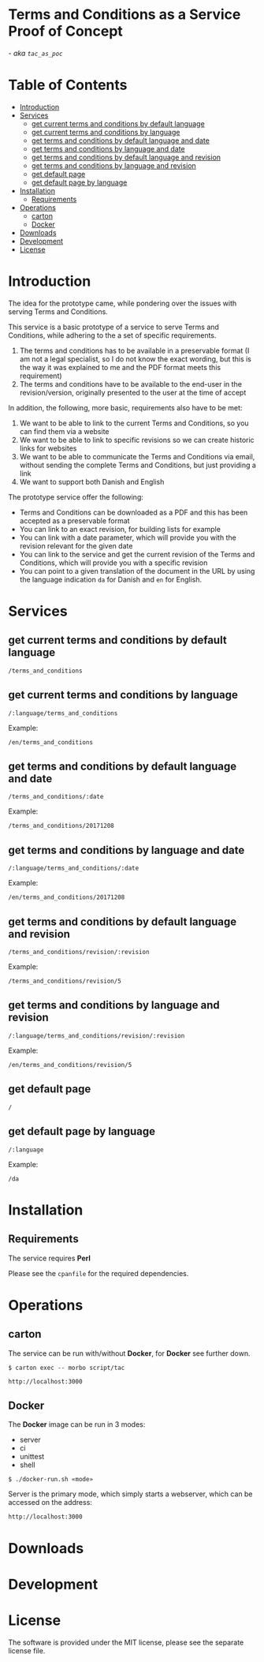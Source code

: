 # Terms and Conditions as a Service Proof of Concept
_- aka `tac_as_poc`_

# Table of Contents

<!-- MarkdownTOC -->

- [Introduction](#introduction)
- [Services](#services)
	- [get current terms and conditions by default language](#get-current-terms-and-conditions-by-default-language)
	- [get current terms and conditions by language](#get-current-terms-and-conditions-by-language)
	- [get terms and conditions by default language and date](#get-terms-and-conditions-by-default-language-and-date)
	- [get terms and conditions by language and date](#get-terms-and-conditions-by-language-and-date)
	- [get terms and conditions by default language and revision](#get-terms-and-conditions-by-default-language-and-revision)
	- [get terms and conditions by language and revision](#get-terms-and-conditions-by-language-and-revision)
	- [get default page](#get-default-page)
	- [get default page by language](#get-default-page-by-language)
- [Installation](#installation)
	- [Requirements](#requirements)
- [Operations](#operations)
	- [carton](#carton)
	- [Docker](#docker)
- [Downloads](#downloads)
- [Development](#development)
- [License](#license)

<!-- /MarkdownTOC -->

<a name="introduction"></a>
# Introduction

The idea for the prototype came, while pondering over the issues with serving Terms and Conditions.

This service is a basic prototype of a service to serve Terms and Conditions, while adhering to the a set of specific requirements.

1. The terms and conditions has to be available in a preservable format (I am not a legal specialist, so I do not know the exact wording, but this is the way it was explained to me and the PDF format meets this requirement)
2. The terms and conditions have to be available to the end-user in the revision/version, originally presented to the user at the time of accept

In addition, the following, more basic, requirements also have to be met:

1. We want to be able to link to the current Terms and Conditions, so you can find them via a website
2. We want to be able to link to specific revisions so we can create historic links for websites
3. We want to be able to communicate the Terms and Conditions via email, without sending the complete Terms and Conditions, but just providing a link
4. We want to support both Danish and English

The prototype service offer the following:

- Terms and Conditions can be downloaded as a PDF and this has been accepted as a preservable format
- You can link to an exact revision, for building lists for example
- You can link with a date parameter, which will provide you with the revision relevant for the given date
- You can link to the service and get the current revision of the Terms and Conditions, which will provide you with a specific revision
- You can point to a given translation of the document in the URL by using the language indication `da` for Danish and  `en` for English.

<a name="services"></a>
# Services

<a name="get-current-terms-and-conditions-by-default-language"></a>
## get current terms and conditions by default language

    /terms_and_conditions

<a name="get-current-terms-and-conditions-by-language"></a>
## get current terms and conditions by language

    /:language/terms_and_conditions

Example:

    /en/terms_and_conditions

<a name="get-terms-and-conditions-by-default-language-and-date"></a>
## get terms and conditions by default language and date

    /terms_and_conditions/:date

Example:

    /terms_and_conditions/20171208

<a name="get-terms-and-conditions-by-language-and-date"></a>
## get terms and conditions by language and date

    /:language/terms_and_conditions/:date

Example:

    /en/terms_and_conditions/20171208

<a name="get-terms-and-conditions-by-default-language-and-revision"></a>
## get terms and conditions by default language and revision

    /terms_and_conditions/revision/:revision

Example:

    /terms_and_conditions/revision/5

<a name="get-terms-and-conditions-by-language-and-revision"></a>
## get terms and conditions by language and revision

    /:language/terms_and_conditions/revision/:revision

Example:

    /en/terms_and_conditions/revision/5

<a name="get-default-page"></a>
## get default page

    /

<a name="get-default-page-by-language"></a>
## get default page by language

    /:language

Example:

    /da

<a name="installation"></a>
# Installation

<a name="requirements"></a>
## Requirements

The service requires **Perl**

Please see the `cpanfile` for the required dependencies.

<a name="operations"></a>
# Operations

<a name="carton"></a>
## carton

The service can be run with/without **Docker**, for **Docker** see further down.

```shell
$ carton exec -- morbo script/tac
```

```
http://localhost:3000
```

<a name="docker"></a>
## Docker

The **Docker** image can be run in 3 modes:

- server
- ci
- unittest
- shell

```shell
$ ./docker-run.sh «mode»
```

Server is the primary mode, which simply starts a webserver, which can be accessed on the address:

```
http://localhost:3000
```

<a name="downloads"></a>
# Downloads

<a name="development"></a>
# Development

<a name="license"></a>
# License 

The software is provided under the MIT license, please see the separate license file.
